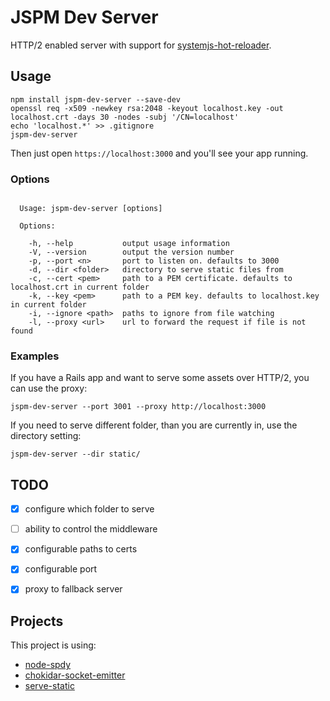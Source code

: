 # JSPM Dev Server

HTTP/2 enabled server with support for [systemjs-hot-reloader](https://github.com/capaj/systemjs-hot-reloader).


## Usage

```shell
npm install jspm-dev-server --save-dev
openssl req -x509 -newkey rsa:2048 -keyout localhost.key -out localhost.crt -days 30 -nodes -subj '/CN=localhost'
echo 'localhost.*' >> .gitignore
jspm-dev-server
```

Then just open `https://localhost:3000` and you'll see your app running. 


### Options

```

  Usage: jspm-dev-server [options]

  Options:

    -h, --help           output usage information
    -V, --version        output the version number
    -p, --port <n>       port to listen on. defaults to 3000
    -d, --dir <folder>   directory to serve static files from
    -c, --cert <pem>     path to a PEM certificate. defaults to localhost.crt in current folder
    -k, --key <pem>      path to a PEM key. defaults to localhost.key in current folder
    -i, --ignore <path>  paths to ignore from file watching
    -l, --proxy <url>    url to forward the request if file is not found

```

### Examples

If you have a Rails app and want to serve some assets over HTTP/2, you can use the proxy:

```shell
jspm-dev-server --port 3001 --proxy http://localhost:3000
```

If you need to serve different folder, than you are currently in, use the directory setting:

```shell
jspm-dev-server --dir static/
```

## TODO

- [x] configure which folder to serve
- [ ] ability to control the middleware
- [x] configurable paths to certs
- [x] configurable port
- [x] proxy to fallback server


## Projects

This project is using:

* [node-spdy](https://github.com/indutny/node-spdy)
* [chokidar-socket-emitter](https://github.com/capaj/chokidar-socket-emitter)
* [serve-static](https://github.com/expressjs/serve-static)
